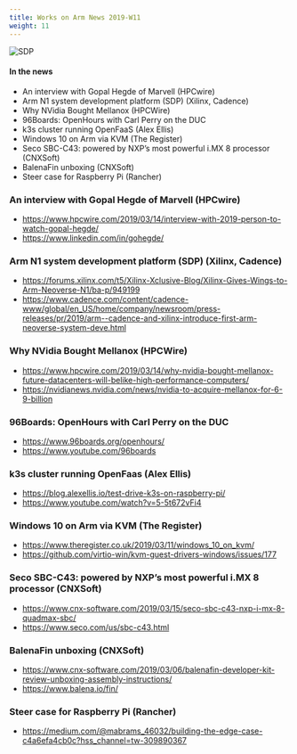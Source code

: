 ```yaml
---
title: Works on Arm News 2019-W11
weight: 11
---
```


![SDP](https://pbs.twimg.com/media/D1euej-WkAIFgnJ.jpg:large)

#### In the news

* An interview with Gopal Hegde of Marvell (HPCwire)
* Arm N1 system development platform (SDP) (Xilinx, Cadence)
* Why NVidia Bought Mellanox (HPCWire)
* 96Boards: OpenHours with Carl Perry on the DUC
* k3s cluster running OpenFaaS (Alex Ellis)
* Windows 10 on Arm via KVM (The Register)
* Seco SBC-C43: powered by NXP’s most powerful i.MX 8 processor (CNXSoft)
* BalenaFin unboxing (CNXSoft)
* Steer case for Raspberry Pi (Rancher)

### An interview with Gopal Hegde of Marvell (HPCwire)

* https://www.hpcwire.com/2019/03/14/interview-with-2019-person-to-watch-gopal-hegde/
* https://www.linkedin.com/in/gohegde/

### Arm N1 system development platform (SDP) (Xilinx, Cadence)

* https://forums.xilinx.com/t5/Xilinx-Xclusive-Blog/Xilinx-Gives-Wings-to-Arm-Neoverse-N1/ba-p/949199
* https://www.cadence.com/content/cadence-www/global/en_US/home/company/newsroom/press-releases/pr/2019/arm--cadence-and-xilinx-introduce-first-arm-neoverse-system-deve.html

### Why NVidia Bought Mellanox (HPCWire)

* https://www.hpcwire.com/2019/03/14/why-nvidia-bought-mellanox-future-datacenters-will-belike-high-performance-computers/
* https://nvidianews.nvidia.com/news/nvidia-to-acquire-mellanox-for-6-9-billion

### 96Boards: OpenHours with Carl Perry on the DUC

* https://www.96boards.org/openhours/
* https://www.youtube.com/96boards

### k3s cluster running OpenFaas (Alex Ellis)

* https://blog.alexellis.io/test-drive-k3s-on-raspberry-pi/
* https://www.youtube.com/watch?v=5-5t672vFi4

### Windows 10 on Arm via KVM (The Register)

* https://www.theregister.co.uk/2019/03/11/windows_10_on_kvm/
* https://github.com/virtio-win/kvm-guest-drivers-windows/issues/177

### Seco SBC-C43: powered by NXP’s most powerful i.MX 8 processor (CNXSoft)

* https://www.cnx-software.com/2019/03/15/seco-sbc-c43-nxp-i-mx-8-quadmax-sbc/
* https://www.seco.com/us/sbc-c43.html

### BalenaFin unboxing (CNXSoft)

* https://www.cnx-software.com/2019/03/06/balenafin-developer-kit-review-unboxing-assembly-instructions/
* https://www.balena.io/fin/

### Steer case for Raspberry Pi (Rancher)

* https://medium.com/@mabrams_46032/building-the-edge-case-c4a6efa4cb0c?hss_channel=tw-309890367
